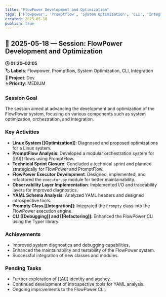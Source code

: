 ```yaml
---
title: "FlowPower Development and Optimization"
tags: ['Flowpower', 'Promptflow', 'System Optimization', 'CLI', 'Integration']
created: 2025-05-18
publish: true
---
```


## 📅 2025-05-18 — Session: FlowPower Development and Optimization

**🕒 01:20–02:05**  
**🏷️ Labels**: Flowpower, Promptflow, System Optimization, CLI, Integration  
**📂 Project**: Dev  
**⭐ Priority**: MEDIUM  


### Session Goal
The session aimed at advancing the development and optimization of the FlowPower system, focusing on various components such as system optimization, orchestration, and integration.

### Key Activities
- **Linux System [[Optimization]]**: Diagnosed and proposed optimizations for a Linux system.
- **PromptFlow Analysis**: Developed a modular orchestration system for [[AI]] flows using PromptFlow.
- **Technical Sprint Closure**: Concluded a technical sprint and planned strategically for FlowPower and PromptFlow.
- **FlowPower Executor Development**: Designed, implemented, and refactored the `executor.py` module for better maintainability.
- **Observability Layer Implementation**: Implemented I/O and traceability layers for improved diagnostics.
- **YAML Schema Analysis**: Analyzed YAML headers and designed introspective tools.
- **Prompty Class [[Integration]]**: Integrated the `Prompty` class into the FlowPower execution engine.
- **CLI [[Debugging]] and [[Refactoring]]**: Enhanced the FlowPower CLI using the Typer library.

### Achievements
- Improved system diagnostics and debugging capabilities.
- Enhanced the maintainability and testability of the FlowPower system.
- Successful integration of new classes and modules.

### Pending Tasks
- Further exploration of [[AI]] identity and agency.
- Continued development of introspective tools for YAML analysis.
- Ongoing improvements to the FlowPower CLI.
